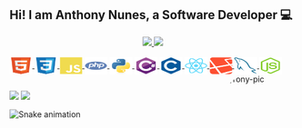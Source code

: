 ## Hi! I am Anthony Nunes, a Software Developer 💻

<div align="center">
  <a href="https://github.com/Mattx-br">
  <img height="180em" src="https://github-readme-stats.vercel.app/api?username=Mattx-br&show_icons=true&theme=dracula&include_all_commits=true&count_private=true"/>
  <img height="180em" src="https://github-readme-stats.vercel.app/api/top-langs/?username=Mattx-br&layout=compact&langs_count=7&theme=dracula"/>
</div>
<div style="display: inline_block"><br>
  <img align="center" alt="Tony-HTML" height="30" width="40" src="https://raw.githubusercontent.com/devicons/devicon/master/icons/html5/html5-original.svg">
  <img align="center" alt="Tony-CSS" height="30" width="40" src="https://raw.githubusercontent.com/devicons/devicon/master/icons/css3/css3-original.svg">
  <img align="center" alt="Tony-Js" height="30" width="40" src="https://raw.githubusercontent.com/devicons/devicon/master/icons/javascript/javascript-plain.svg">
  <img align="center" alt="Tony-php" height="30" width="40" src="https://raw.githubusercontent.com/devicons/devicon/master/icons/php/php-plain.svg">
  <img align="center" alt="Tony-Python" height="30" width="40" src="https://raw.githubusercontent.com/devicons/devicon/master/icons/python/python-original.svg">
  <img align="center" alt="Tony-Csharp" height="30" width="40" src="https://raw.githubusercontent.com/devicons/devicon/master/icons/csharp/csharp-original.svg">
  <img align="center" alt="Tony-C" height="30" width="40" src="https://github.com/devicons/devicon/blob/master/icons/c/c-plain.svg">
  <img align="center" alt="Tony-React" height="30" width="40" src="https://raw.githubusercontent.com/devicons/devicon/master/icons/react/react-original.svg">
  <img align="center" alt="Tony-Laravel" height="30" width="40" src="https://github.com/devicons/devicon/blob/master/icons/laravel/laravel-plain.svg">
  <img align="center" alt="Tony-MySql" height="30" width="40" src="https://github.com/devicons/devicon/blob/master/icons/mysql/mysql-original.svg">  
  <img align="center" alt="Tony-Node" height="30" width="40" src="https://github.com/devicons/devicon/blob/master/icons/nodejs/nodejs-original.svg">  
  <img align="right" alt="Tony-pic" height="130px" width="130px" style="border-radius:50px;" src="https://media-exp1.licdn.com/dms/image/C4E03AQGNiscFPld4Kw/profile-displayphoto-shrink_800_800/0/1606941356804?e=1648684800&v=beta&t=sR7w66HmTb4cO0AK3-7gP0lMVsUEbxYgyDPuh2WI1v4">
</div>
  
  ##
 
<div>
  <a href = "mailto:anthony.nunes022@gmail.com"><img src="https://img.shields.io/badge/-Gmail-%23333?style=for-the-badge&logo=gmail&logoColor=white" target="_blank"></a>
  <a href="https://www.linkedin.com/in/anthony-nunes-022" target="_blank"><img src="https://img.shields.io/badge/-LinkedIn-%230077B5?style=for-the-badge&logo=linkedin&logoColor=white" target="_blank"></a> 
 
  ![Snake animation](https://github.com/Mattx-br/Mattx-br/blob/output/github-contribution-grid-snake.svg)
</div>

